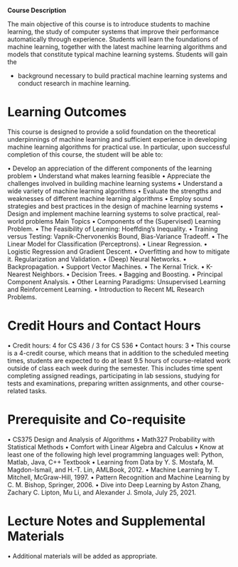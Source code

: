 **Course Description**

The main objective of this course is to introduce students to machine learning, the study of
computer systems that improve their performance automatically through experience. Students
will learn the foundations of machine learning, together with the latest machine learning
algorithms and models that constitute typical machine learning systems. Students will gain the
* background necessary to build practical machine learning systems and conduct research in
machine learning.

# Learning Outcomes

This course is designed to provide a solid foundation on the theoretical underpinnings of
machine learning and sufficient experience in developing machine learning algorithms for
practical use. In particular, upon successful completion of this course, the student will be able to:


• Develop an appreciation of the different components of the learning problem
• Understand what makes learning feasible
• Appreciate the challenges involved in building machine learning systems
• Understand a wide variety of machine learning algorithms
• Evaluate the strengths and weaknesses of different machine learning algorithms
• Employ sound strategies and best practices in the design of machine learning systems
• Design and implement machine learning systems to solve practical, real-world problems
Main Topics
• Components of the (Supervised) Learning Problem.
• The Feasibility of Learning: Hoeffding’s Inequality.
• Training versus Testing: Vapnik-Chervonenkis Bound, Bias-Variance Tradeoff.
• The Linear Model for Classification (Perceptrons).
• Linear Regression.
• Logistic Regression and Gradient Descent.
• Overfitting and how to mitigate it. Regularization and Validation.
• (Deep) Neural Networks.
• Backpropagation.
• Support Vector Machines.
• The Kernal Trick.
• K-Nearest Neighbors.
• Decision Trees.
• Bagging and Boosting.
• Principal Component Analysis.
• Other Learning Paradigms: Unsupervised Learning and Reinforcement Learning.
• Introduction to Recent ML Research Problems.

# Credit Hours and Contact Hours

• Credit hours: 4 for CS 436 / 3 for CS 536
• Contact hours: 3
• This course is a 4-credit course, which means that in addition to the scheduled meeting
times, students are expected to do at least 9.5 hours of course-related work outside of
class each week during the semester. This includes time spent completing assigned
readings, participating in lab sessions, studying for tests and examinations, preparing
written assignments, and other course-related tasks.

# Prerequisite and Co-requisite

• CS375 Design and Analysis of Algorithms
• Math327 Probability with Statistical Methods
• Comfort with Linear Algebra and Calculus
• Know at least one of the following high level programming languages well: Python,
Matlab, Java, C++
Textbook
• Learning from Data by Y. S. Mostafa, M. Magdon-Ismail, and H.-T. Lin, AMLBook,
2012.
• Machine Learning by T. Mitchell, McGraw-Hill, 1997.
• Pattern Recognition and Machine Learning by C. M. Bishop, Springer, 2006.
• Dive into Deep Learning by Aston Zhang, Zachary C. Lipton, Mu Li, and Alexander J.
Smola, July 25, 2021.

# Lecture Notes and Supplemental Materials
• Additional materials will be added as appropriate.
